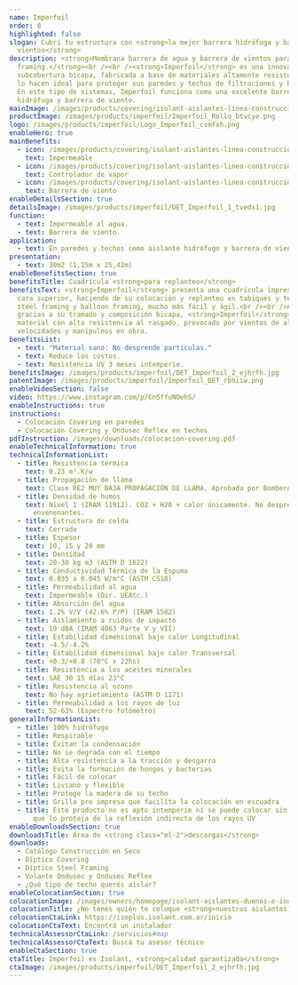 ```yaml
---
name: Imperfoil
order: 8
highlighted: false
slogan: Cubrí tu estructura con <strong>la mejor barrera hidrófuga y barrera de
  vientos</strong>
description: <strong>Membrana barrera de agua y barrera de vientos para steel
  framing.</strong><br /><br /><strong>Imperfoil</strong> es una innovadora
  subcobertura bicapa, fabricada a base de materiales altamente resistentes que
  lo hacen ideal para proteger sus paredes y techos de filtraciones y humedad.
  En este tipo de sistemas, Imperfoil funciona como una excelente barrera
  hidrófuga y barrera de viento.
mainImage: /images/products/covering/isolant-aislantes-linea-construccion-en-seco-covering-imagen.jpg
productImage: /images/products/imperfoil/Imperfoil_Rollo_btvcye.png
logo: /images/products/imperfoil/Logo_Imperfoil_csmfxh.png
enableHero: true
mainBenefits:
  - icon: /images/products/covering/isolant-aislantes-linea-construccion-en-seco-covering-beneficio-1.svg
    text: Impermeable
  - icon: /images/products/covering/isolant-aislantes-linea-construccion-en-seco-covering-beneficio-2.svg
    text: Controlador de vapor
  - icon: /images/products/covering/isolant-aislantes-linea-construccion-en-seco-covering-beneficio-3.svg
    text: Barrera de viento
enableDetailsSection: true
detailsImage: /images/products/imperfoil/DET_Imperfoil_1_tvedx1.jpg
function:
  - text: Impermeable al agua.
  - text: Barrera de viento.
application:
  - text: En paredes y techos como aislante hidrófugo y barrera de viento.
presentation:
  - text: 30m2 (1,15m x 25,42m)
enableBenefitsSection: true
benefitsTitle: Cuadrícula <strong>para replanteo</strong>
benefitsText: <strong>Imperfoil</strong> presenta una cuadrícula impresa en su
  cara superior, haciendo de su colocación y replanteo en tabiques y techos de
  steel framing y balloon framing, mucho más fácil y ágil.<br /><br />Además
  gracias a su tramado y composición bicapa, <strong>Imperfoil</strong> es un
  material con alta resistencia al rasgado, provocado por vientos de altas
  velocidades y manipuleos en obra.
benefitsList:
  - text: "Material sano: No desprende partículas."
  - text: Reduce los costos.
  - text: Resistencia UV 3 meses intemperie.
benefitsImage: /images/products/imperfoil/DET_Imperfoil_2_ejhrfh.jpg
patentImage: /images/products/imperfoil/Imperfoil_DET_rbhiiw.png
enableVideoSection: false
video: https://www.instagram.com/p/CnSffuNOehS/
enableInstructions: true
instructions:
  - Colocación Covering en paredes
  - Colocación Covering y Ondusec Reflex en techos
pdfInstruction: /images/downloads/colocacion-covering.pdf
enableTechnicalInformation: true
technicalInformationList:
  - title: Resistencia térmica
    text: 0.23 m².K/w
  - title: Propagación de llama
    text: Clase RE2 MUY BAJA PROPAGACIÓN DE LLAMA. Aprobada por Bomberos Argentina.
  - title: Densidad de humos
    text: Nivel 1 (IRAM 11912). CO2 + H20 + calor únicamente. No desprende gases
      envenenantes.
  - title: Estructura de celda
    text: Cerrada
  - title: Espesor
    text: 10, 15 y 20 mm
  - title: Densidad
    text: 20-30 kg m3 (ASTM D 1622)
  - title: Conductividad Térmica de la Espuma
    text: 0.035 a 0.045 W/m°C (ASTM C518)
  - title: Permeabilidad al agua
    text: Impermeable (Dir. UEAtc.)
  - title: Absorción del agua
    text: 1.2% V/V (42.6% P/P) (IRAM 1582)
  - title: Aislamiento a ruidos de impacto
    text: 19 dBA (IRAM 4063 Parte V y VII)
  - title: Estabilidad dimensional bajo calor Longitudinal
    text: -4.5/-4.2%
  - title: Estabilidad dimensional bajo calor Transversal
    text: +0.3/+0.8 (70°C x 22hs)
  - title: Resistencia a los aceites minerales
    text: SAE 30 15 días 23°C
  - title: Resistencia al ozono
    text: No hay agrietamiento (ASTM D 1171)
  - title: Permeabilidad a los rayos de luz
    text: 52-63% (Espectro fotómetro)
generalInformationList:
  - title: 100% hidrófugo
  - title: Respirable
  - title: Evitan la condensación
  - title: No se degrada con el tiempo
  - title: Alta resistencia a la tracción y desgarro
  - title: Evita la formación de hongos y bacterias
  - title: Fácil de colocar
  - title: Liviano y flexible
  - title: Protege la madera de su techo
  - title: Grilla pre impresa que facilita la colocación en escuadra
  - title: Este producto no es apto intemperie ni se puede colocar sin un cielorraso
      que lo proteja de la reflexión indirecta de los rayos UV
enableDownloadsSection: true
downloadsTitle: Área de <strong class="ml-2">descargas</strong>
downloads:
  - Catálogo Construcción en Seco
  - Díptico Covering
  - Díptico Steel Framing
  - Volante Ondusec y Ondusec Reflex
  - ¿Qué tipo de techo querés aislar?
enableColocationSection: true
colocationImage: /images/owners/homepage/isolant-aislantes-duenos-e-inquilinos-isoplus-colocation.jpg
colocationTitle: ¿No tenés quién te coloque <strong>nuestros aislantes?</strong>
colocationCtaLink: https://isoplus.isolant.com.ar/inicio
colocationCtaText: Encontrá un instalador
technicalAssessorCtaLink: /servicios#map
technicalAssessorCtaText: Buscá tu asesor técnico
enableCtaSection: true
ctaTitle: Imperfoil es Isolant, <strong>calidad garantizada</strong>
ctaImage: /images/products/imperfoil/DET_Imperfoil_2_ejhrfh.jpg
---
```

